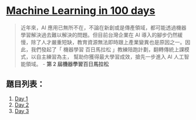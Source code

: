 # [Machine Learning in 100 days](https://ai100-2.cupoy.com/)

>近年來，AI 應用已無所不在，不論在新創或是傳產領域，都可能透過機器學習解決過去難以解決的問題。但目前台灣企業在 AI 導入的腳步仍然緩慢，除了人才嚴重短缺，教育資源無法即時跟上產業變異也是原因之一。因此，我們發起了「 機器學習 百日馬拉松 」教練陪跑計劃，翻轉傳統上課模式，以自主練習為主， 幫助你獲得最大學習成效，搶先一步進入 AI 人工智能領域。 - **第 2 屆機器學習百日馬拉松**

## 題目列表：
1. [Day 1](./questions/D1.md)
2. [Day 2](./questions/D2.md)
3. [Day 3](./questions/D3.md)
